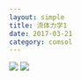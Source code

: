 ```yaml
---
layout: simple
title: 流体力学1
date: 2017-03-21
category: comsol
---
```


![][image-1]
![][image-2]

[image-1]:	https://cdn-images-1.medium.com/max/800/1*OcvP85SNY-qY1gm47mZn2g.jpeg
[image-2]:	https://cdn-images-1.medium.com/max/800/1*GZUOVsKvuArXXbCIUtp3UA.jpeg